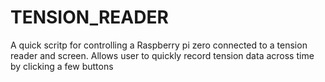 # TENSION_READER
A quick scritp for controlling a Raspberry pi zero connected to a tension reader and screen. Allows user to quickly record tension data across time by clicking a few buttons

